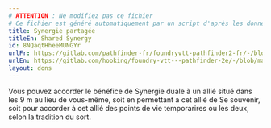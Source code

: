 ```yaml
---
# ATTENTION : Ne modifiez pas ce fichier
# Ce fichier est généré automatiquement par un script d'après les données du module Foundry VTT officiel et de sa traduction
title: Synergie partagée
titleEn: Shared Synergy
id: 8NQaqtHheeMUNGYr
urlFr: https://gitlab.com/pathfinder-fr/foundryvtt-pathfinder2-fr/-/blob/master/data/feats/8NQaqtHheeMUNGYr.htm
urlEn: https://gitlab.com/hooking/foundry-vtt---pathfinder-2e/-/blob/master/packs/data/feats.db/shared-synergy.json
layout: dons
---
```

Vous pouvez accorder le bénéfice de Synergie duale à un allié situé dans les 9 m au lieu de vous-même, soit en permettant à cet allié de Se souvenir, soit pour accorder à cet allié des points de vie temporarires ou les deux, selon la tradition du sort.
